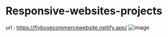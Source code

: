 # Responsive-websites-projects
url : https://flybuyecommercewebsite.netlify.app/
![image](https://github.com/user-attachments/assets/03201a8b-748c-406d-b7ee-8ba6e216571c)

